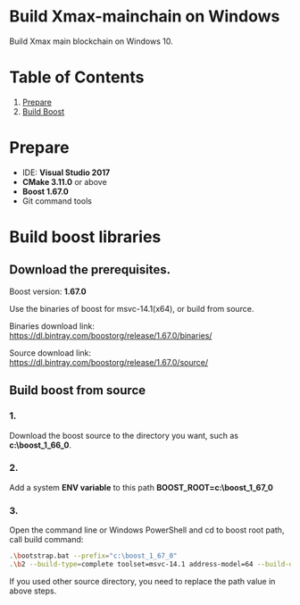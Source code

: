# Build Xmax-mainchain on Windows
Build Xmax main blockchain on Windows 10.

# Table of Contents
1. [Prepare](#prepare)
2. [Build Boost](#buildboost)



<a name="parepare"></a>
# Prepare

* IDE: **Visual Studio 2017**
* **CMake 3.11.0** or above
* **Boost 1.67.0**
* Git command tools


<a name="buildboost"></a>
# Build boost libraries

## Download the prerequisites.
Boost version: **1.67.0**

Use the binaries of boost for msvc-14.1(x64), or build from source.

Binaries download link: https://dl.bintray.com/boostorg/release/1.67.0/binaries/

Source download link: https://dl.bintray.com/boostorg/release/1.67.0/source/


## Build boost from source

### 1.
Download the boost source to the directory you want, such as **c:\boost_1_66_0**.

### 2.
Add a system **ENV variable** to this path **BOOST_ROOT=c:\boost_1_67_0**

### 3.
Open the command line or Windows PowerShell and cd to boost root path, call build command:
```bash
.\bootstrap.bat --prefix="c:\boost_1_67_0"
.\b2 --build-type=complete toolset=msvc-14.1 address-model=64 --build-dir=.x64 --stagedir=stage_x64 --prefix="c:\Boost\boost_1_67_0"  install
```
If you used other source directory, you need to replace the path value in above steps.



